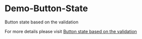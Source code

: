 # Demo-Button-State
Button state based on the validation

For more details please visit [Button state based on the validation](https://medium.com/droid-by-me/button-state-base-on-the-validation-e0c756b7db2b)
